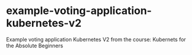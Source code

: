 # example-voting-application-kubernetes-v2
Example voting application Kubernetes V2 from the course: Kubernets for the Absolute Beginners
